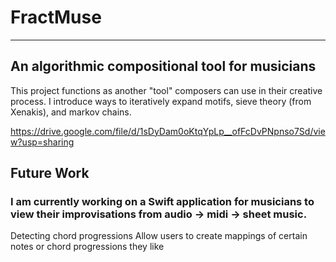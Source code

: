 # FractMuse
---
## An algorithmic compositional tool for musicians

This project functions as another "tool" composers can use in their creative process. I introduce ways to iteratively expand motifs, sieve theory (from Xenakis), and markov chains.

https://drive.google.com/file/d/1sDyDam0oKtqYpLp__ofFcDvPNpnso7Sd/view?usp=sharing

## Future Work
### I am currently working on a Swift application for musicians to view their improvisations from audio -> midi -> sheet music.
Detecting chord progressions
Allow users to create mappings of certain notes or chord progressions they like
